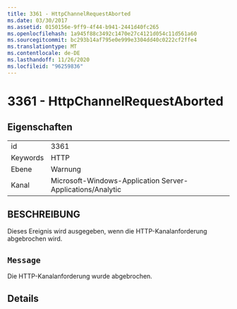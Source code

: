 ```yaml
---
title: 3361 - HttpChannelRequestAborted
ms.date: 03/30/2017
ms.assetid: 0150156e-9ff9-4f44-b941-2441d40fc265
ms.openlocfilehash: 1a945f88c3492c1470e27c4121d054c11d561a60
ms.sourcegitcommit: bc293b14af795e0e999e3304dd40c0222cf2ffe4
ms.translationtype: MT
ms.contentlocale: de-DE
ms.lasthandoff: 11/26/2020
ms.locfileid: "96259836"
---
```

# <a name="3361---httpchannelrequestaborted"></a>3361 - HttpChannelRequestAborted

## <a name="properties"></a>Eigenschaften  
  
|||  
|-|-|  
|id|3361|  
|Keywords|HTTP|  
|Ebene|Warnung|  
|Kanal|Microsoft-Windows-Application Server-Applications/Analytic|  
  
## <a name="description"></a>BESCHREIBUNG  

 Dieses Ereignis wird ausgegeben, wenn die HTTP-Kanalanforderung abgebrochen wird.  
  
## <a name="message"></a>`Message`  

 Die HTTP-Kanalanforderung wurde abgebrochen.  
  
## <a name="details"></a>Details
